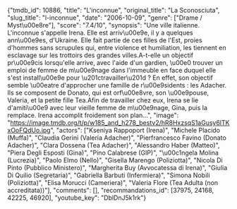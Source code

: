 {"tmdb_id": 10886, "title": "L'inconnue", "original_title": "La Sconosciuta", "slug_title": "l-inconnue", "date": "2006-10-09", "genre": ["Drame / Myst\u00e8re"], "score": "7.4/10", "synopsis": "Une ville italienne. L'inconnue s'appelle Irena. Elle est arriv\u00e9e, il y a quelques ann\u00e9es, d'Ukraine. Elle fait partie de ces filles de l'Est, proies d'hommes sans scrupules qui, entre violence et humiliation, les tiennent en esclavage sur les trottoirs des grandes villes.A-t-elle un objectif pr\u00e9cis lorsqu'elle arrive, avec l'aide d'un gardien, \u00e0 trouver un emploi de femme de m\u00e9nage dans l'immeuble en face duquel elle s'est install\u00e9e pour \u201ctravailler\u201d ? En effet, son objectif semble \u00eatre d'approcher une famille de r\u00e9sidents : les Adacher. Ils se composent de Donato, qui est orf\u00e8vre, son \u00e9pouse, Valeria, et la petite fille Tea.Afin de travailler chez eux, Irena se lie d'amiti\u00e9 avec leur vieille femme de m\u00e9nage, Gina, puis la remplace. Irena accomplit froidement son plan...", "image": "https://image.tmdb.org/t/p/w185_and_h278_bestv2/hR8HxzsqS1aGusy6lTKxOoFQdUo.jpg", "actors": ["Kseniya Rappoport (Irena)", "Michele Placido (Muffa)", "Claudia Gerini (Valeria Adacher)", "Pierfrancesco Favino (Donato Adacher)", "Clara Dossena (Tea Adacher)", "Alessandro Haber (Matteo)", "Piera Degli Esposti (Gina)", "Pino Calabrese (GIP)", "\u00c1ngela Molina (Lucrezia)", "Paolo Elmo (Nello)", "Gisella Marengo (Poliziotta)", "Nicola Di Pinto (Pubblico Ministero)", "Margherita Buy (Avvocatessa di Irena)", "Giulia Di Quilio (Segretaria)", "Gabriella Barbuti (Infermiera)", "Simona Nobili (Poliziotta)", "Elisa Morucci (Cameriera)", "Valeria Flore (Tea Adulta (non accreditata))"], "comments": [], "recommandations_id": [37975, 24168, 42225, 46920], "youtube_key": "DblDnJ5k1rk"}